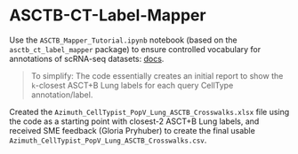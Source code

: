 # ASCTB-CT-Label-Mapper

Use the `ASCTB_Mapper_Tutorial.ipynb` notebook (based on the `asctb_ct_label_mapper` package) to ensure controlled vocabulary for annotations of scRNA-seq datasets: [docs](https://github.com/hubmapconsortium/asctb-ct-label-mapper/tree/main).

> To simplify: The code essentially creates an initial report to show the `k`-closest ASCT+B Lung labels for each query CellType annotation/label.

Created the `Azimuth_CellTypist_PopV_Lung_ASCTB_Crosswalks.xlsx` file using the code as a starting point with closest-2 ASCT+B Lung labels, and received SME feedback (Gloria Pryhuber) to create the final usable `Azimuth_CellTypist_PopV_Lung_ASCTB_Crosswalks.csv`.